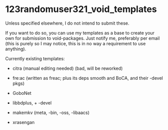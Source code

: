 # 123randomuser321_void_templates
Unless specified elsewhere, I do not intend to submit these.

If you want to do so, you can use my templates as a base to create your own for submission to void-packages.
Just notify me, preferably per email (this is purely so I may notice, this is in no way a requirement to use anything).



Currently existing templates:


- citra (manual editing needed) (bad, will be reworked)

- fre:ac (written as freac; plus its deps smooth and BoCA, and their -devel pkgs)

- GoboNet

- libbdplus, + -devel

- makemkv (meta, -bin, -oss, -libaacs)

- xrasengan
